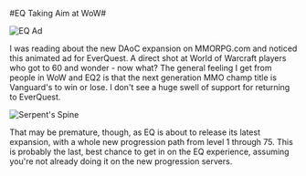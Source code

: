 #EQ Taking Aim at WoW#

![EQ Ad](http://westkarana.com/wp-content/uploads/2006/08/eqad.jpg)

I was reading about the new DAoC expansion on MMORPG.com and noticed this animated ad for EverQuest. A direct shot at World of Warcraft players who got to 60 and wonder - now what? The general feeling I get from people in WoW and EQ2 is that the next generation MMO champ title is Vanguard's to win or lose. I don't see a huge swell of support for returning to EverQuest.

![Serpent's Spine](http://westkarana.com/wp-content/uploads/2006/08/spine.jpg)

That may be premature, though, as EQ is about to release its latest expansion, with a whole new progression path from level 1 through 75. This is probably the last, best chance to get in on the EQ experience, assuming you're not already doing it on the new progression servers.

